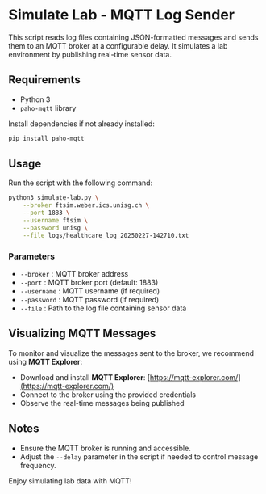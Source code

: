 # Simulate Lab - MQTT Log Sender

This script reads log files containing JSON-formatted messages and sends them to an MQTT broker at a configurable delay. It simulates a lab environment by publishing real-time sensor data.

## Requirements
- Python 3
- `paho-mqtt` library

Install dependencies if not already installed:
```bash
pip install paho-mqtt
```

## Usage
Run the script with the following command:
```bash
python3 simulate-lab.py \
    --broker ftsim.weber.ics.unisg.ch \
    --port 1883 \
    --username ftsim \
    --password unisg \
    --file logs/healthcare_log_20250227-142710.txt
```

### Parameters
- `--broker` : MQTT broker address
- `--port` : MQTT broker port (default: 1883)
- `--username` : MQTT username (if required)
- `--password` : MQTT password (if required)
- `--file` : Path to the log file containing sensor data

## Visualizing MQTT Messages
To monitor and visualize the messages sent to the broker, we recommend using **MQTT Explorer**:
- Download and install **MQTT Explorer**: [https://mqtt-explorer.com/](https://mqtt-explorer.com/)
- Connect to the broker using the provided credentials
- Observe the real-time messages being published

## Notes
- Ensure the MQTT broker is running and accessible.
- Adjust the `--delay` parameter in the script if needed to control message frequency.

Enjoy simulating lab data with MQTT!